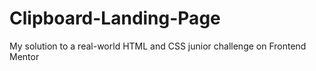 # Clipboard-Landing-Page
My solution to a real-world HTML and CSS junior challenge on Frontend Mentor 
